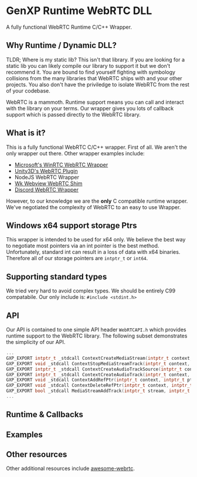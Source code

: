 # GenXP Runtime WebRTC DLL
 A fully functional WebRTC Runtime C/C++ Wrapper.
 
 ## Why Runtime / Dynamic DLL?
 TLDR; Where is my static lib? This isn't that library. If you are looking for a static lib you can likely compile our library to support it but we don't recommend it. You are bound to find yourself fighting with symbology collisions from the many libraries that WebRTC ships with and your other projects. You also don't have the priviledge to isolate WebRTC from the rest of your codebase.
 
 WebRTC is a mammoth. Runtime support means you can call and interact with the library on your terms. Our wrapper gives you lots of callback support which is passed directly to the WebRTC library.
 
 ## What is it?
 This is a fully functional WebRTC C/C++ wrapper. First of all. We aren't the only wrapper out there. Other wrapper examples include:
 - [Microsoft's WinRTC WebRTC Wrapper](https://github.com/microsoft/winrtc/tree/master/WebRtcWrapper)
 - [Unity3D's WebRTC Plugin](https://github.com/Unity-Technologies/com.unity.webrtc)
 - NodeJS WebRTC Wrapper
 - [Wk Webview WebRTC Shim](https://github.com/common-tater/wkwebview-webrtc-shim)
 - [Discord WebRTC Wrapper](https://blog.discord.com/how-discord-handles-two-and-half-million-concurrent-voice-users-using-webrtc-ce01c3187429)

However, to our knowledge we are the **only** C compatible runtime wrapper. We've negotiated the complexity of WebRTC to an easy to use Wrapper.

## Windows x64 support storage Ptrs
This wrapper is intended to be used for x64 only. We believe the best way to negotiate most pointers via an int pointer is the best method. Unfortunately, standard int can result in a loss of data with x64 binaries. Therefore all of our storage pointers are ```intptr_t``` or ```int64```.

## Supporting standard types
We tried very hard to avoid complex types. We should be entirely C99 compatabile. Our only include is:
```#include <stdint.h>```

## API
Our API is contained to one simple API header ```WebRTCAPI.h``` which provides runtime support to the WebRTC library. The following subset demonstrates the simplicity of our API.

```c++
...
GXP_EXPORT intptr_t _stdcall ContextCreateMediaStream(intptr_t context, const char* streamId);
GXP_EXPORT void _stdcall ContextStopMediaStreamTrack(intptr_t context, intptr_t track);
GXP_EXPORT intptr_t _stdcall ContextCreateAudioTrackSource(intptr_t context);
GXP_EXPORT intptr_t _stdcall ContextCreateAudioTrack(intptr_t context, const char* label, intptr_t source);
GXP_EXPORT void _stdcall ContextAddRefPtr(intptr_t context, intptr_t ptr);
GXP_EXPORT void _stdcall ContextDeleteRefPtr(intptr_t context, intptr_t ptr);
GXP_EXPORT bool _stdcall MediaStreamAddTrack(intptr_t stream, intptr_t track);
...
```

## Runtime & Callbacks

## Examples


## Other resources
Other additional resources include [awesome-webrtc](https://giters.com/openrtc-io/awesome-webrtc).


